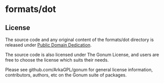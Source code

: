 # formats/dot

## License

The source code and any original content of the formats/dot directory is released under [Public Domain Dedication](https://creativecommons.org/publicdomain/zero/1.0/).

The source code is also licensed under The Gonum License, and users are free to choose the license which suits their needs.

Please see github.com/ArkaGPL/gonum for general license information, contributors, authors, etc on the Gonum suite of packages.

